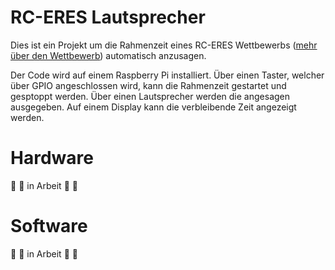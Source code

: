 # RC-ERES Lautsprecher

Dies ist ein Projekt um die Rahmenzeit eines RC-ERES Wettbewerbs ([mehr über den Wettbewerb](https://www.prop.at/m109/rc-e7,-rc-pylon-450,-rc-eres.html)) automatisch anzusagen.

Der Code wird auf einem Raspberry Pi installiert. Über einen Taster, welcher über GPIO angeschlossen wird, kann die Rahmenzeit gestartet und gesptoppt werden. Über einen Lautsprecher werden die angesagen ausgegeben. Auf einem Display kann die verbleibende Zeit angezeigt werden.

# Hardware

:construction_worker: :construction: in Arbeit :construction: :construction_worker:

# Software

:construction_worker: :construction: in Arbeit :construction: :construction_worker: